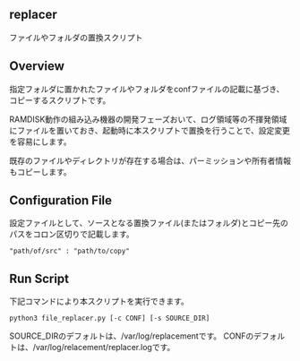 replacer
-----------------------------------------------------
ファイルやフォルダの置換スクリプト


## Overview

指定フォルダに置かれたファイルやフォルダをconfファイルの記載に基づき、コピーするスクリプトです。

RAMDISK動作の組み込み機器の開発フェーズおいて、ログ領域等の不揮発領域にファイルを置いておき、起動時に本スクリプトで置換を行うことで、設定変更を容易にします。

既存のファイルやディレクトリが存在する場合は、パーミッションや所有者情報もコピーします。


## Configuration File

設定ファイルとして、ソースとなる置換ファイル(またはフォルダ)とコピー先のパスをコロン区切りで記載します。

```
"path/of/src" : "path/to/copy"
```

## Run Script

下記コマンドにより本スクリプトを実行できます。

```
python3 file_replacer.py [-c CONF] [-s SOURCE_DIR]
```

SOURCE_DIRのデフォルトは、/var/log/replacementです。
CONFのデフォルトは、/var/log/relacement/replacer.logです。